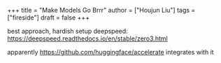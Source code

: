 +++
title = "Make Models Go Brrr"
author = ["Houjun Liu"]
tags = ["fireside"]
draft = false
+++

best approach, hardish setup
deepspeed: <https://deepspeed.readthedocs.io/en/stable/zero3.html>

apparently <https://github.com/huggingface/accelerate> integrates with it

